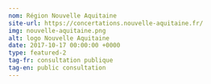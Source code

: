 ```yaml
---
nom: Région Nouvelle Aquitaine
site-url: https://concertations.nouvelle-aquitaine.fr/
img: nouvelle-aquitaine.png
alt: logo Nouvelle Aquitaine
date: 2017-10-17 00:00:00 +0000
type: featured-2
tag-fr: consultation publique
tag-en: public consultation
---
```

